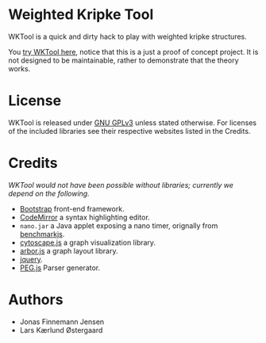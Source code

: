 Weighted Kripke Tool
====================
WKTool is a quick and dirty hack to play with weighted kripke structures.

You [try WKTool here](http://jonasfj.github.com/WKTool/),
notice that this is a just a proof of concept project.
It is not designed to be maintainable, rather to demonstrate that the theory works.

License
=======
WKTool is released under [GNU GPLv3](http://www.gnu.org/licenses/gpl.html) unless stated otherwise.
For licenses of the included libraries see their respective websites listed in the Credits.

Credits
=======
_WKTool would not have been possible without libraries; currently we depend on the following._

  * [Bootstrap](http://twitter.github.com/bootstrap/) front-end framework.
  * [CodeMirror](http://codemirror.net/) a syntax highlighting editor.
  * `nano.jar` a Java applet exposing a nano timer, orignally from [benchmarkjs](http://benchmarkjs.com/).
  * [cytoscape.js](https://github.com/cytoscape/cytoscape.js) a graph visualization library.
  * [arbor.js](http://arborjs.org/) a graph layout library.
  * [jquery](http://jquery.com/).
  * [PEG.js](https://github.com/dmajda/pegjs) Parser generator.

Authors
=======
  * Jonas Finnemann Jensen
  * Lars Kærlund Østergaard
